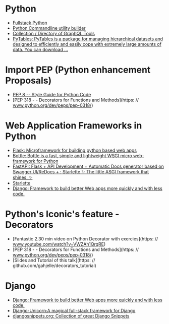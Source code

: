 # Python

* [Fullstack Python](https://www.fullstackpython.com/django.html)
* [Python Commandline utility builder](https://click.palletsprojects.com/en/7.x/)
* [Collection / Directory of GraphQL Tools](https://graphql.fujix.io/)
* [PyTables: PyTables is a package for managing hierarchical datasets and designed to efficiently and easily cope with extremely large amounts of data. You can download ...
](https://www.pytables.org/)

# Import PEP (Python enhancement Proposals)

* [PEP 8 -- Style Guide for Python Code](https://www.python.org/dev/peps/pep-0008/)
* [PEP 318 - - Decorators for Functions and Methods](https: // www.python.org/dev/peps/pep-0318/)


# Web Application Frameworks in Python

* [Flask: Microframework for building python based web apps](https://flask.palletsprojects.com/en/2.0.x/)
* [Bottle: Bottle is a fast, simple and lightweight WSGI micro web-framework for Python](https://bottlepy.org/docs/dev/)
* [FastAPI: Flask + API Development + Automatic Docs generator based on Swagger UI/ReDocs + : Starlette ✨ The little ASGI framework that shines. ✨](https://fastapi.tiangolo.com/)
* [Starlette](https://www.starlette.io/)
* [Django: Framework to build better Web apps more quickly and with less code.
](https://www.djangoproject.com/)


# Python's Iconic's feature - Decorators

* [Fantastic 2.30 min video on Python Decorator with exercies](https: // www.youtube.com/watch?v=VWZAh1QrqRE)
* [PEP 318 - - Decorators for Functions and Methods](https: // www.python.org/dev/peps/pep-0318/)
* [Slides and Tutorial of this talk](https: // github.com/gahjelle/decorators_tutorial)

# Django

* [Django: Framework to build better Web apps more quickly and with less code.
](https://www.djangoproject.com/)
* [Django-Unicorn:A magical full-stack framework for Django](https://www.django-unicorn.com/)
* [djangosnippets.org: Collection of great Django Snippets](https://djangosnippets.org/)